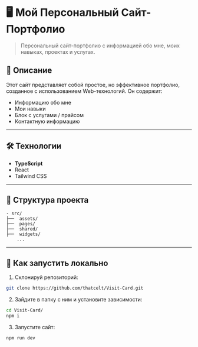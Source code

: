 # 🖥️ Мой Персональный Сайт-Портфолио

> Персональный сайт-портфолио с информацией обо мне, моих навыках, проектах и услугах.

## 📌 Описание

Этот сайт представляет собой простое, но эффективное портфолио, созданное с использованием Web-технологий. Он содержит:

- Информацию обо мне
- Мои навыки 
- Блок с услугами / прайсом
- Контактную информацию

---

## 🛠️ Технологии

- **TypeScript**
- React
- Tailwind CSS

---

## 📁 Структура проекта

```
- src/
├──  assets/
├──  pages/
├──  shared/
├──  widgets/
    ...
```

---

## 🚀 Как запустить локально

1. Склонируй репозиторий:

```bash
git clone https://github.com/thatcelt/Visit-Card.git
```

2. Зайдите в папку с ним и установите зависимости:

```bash
cd Visit-Card/
npm i
```

3. Запустите сайт:

```bash
npm run dev
```